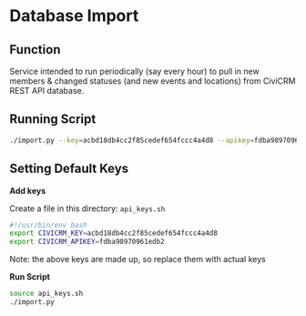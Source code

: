 # Database Import

## Function

Service intended to run periodically (say every hour) to pull in new members & changed statuses (and new events and locations) from CiviCRM REST API database.

## Running Script

```bash
./import.py --key=acbd18db4cc2f85cedef654fccc4a4d8 --apikey=fdba98970961edb2
```

## Setting Default Keys

**Add keys**

Create a file in this directory: `api_keys.sh`

```bash
#!/usr/bin/env bash
export CIVICRM_KEY=acbd18db4cc2f85cedef654fccc4a4d8
export CIVICRM_APIKEY=fdba98970961edb2
```

Note: the above keys are made up, so replace them with actual keys

**Run Script**

```bash
source api_keys.sh
./import.py
```
